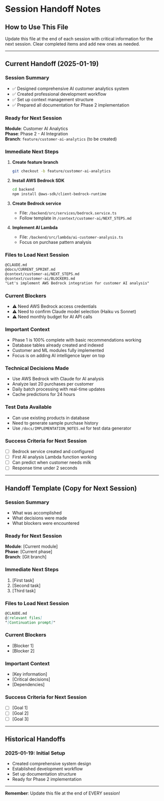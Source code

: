 # Session Handoff Notes

## How to Use This File
Update this file at the end of each session with critical information for the next session.
Clear completed items and add new ones as needed.

---

## Current Handoff (2025-01-19)

### Session Summary
- ✅ Designed comprehensive AI customer analytics system
- ✅ Created professional development workflow
- ✅ Set up context management structure
- ✅ Prepared all documentation for Phase 2 implementation

### Ready for Next Session
**Module**: Customer AI Analytics  
**Phase**: Phase 2 - AI Integration  
**Branch**: `feature/customer-ai-analytics` (to be created)

### Immediate Next Steps
1. **Create feature branch**
   ```bash
   git checkout -b feature/customer-ai-analytics
   ```

2. **Install AWS Bedrock SDK**
   ```bash
   cd backend
   npm install @aws-sdk/client-bedrock-runtime
   ```

3. **Create Bedrock service**
   - File: `/backend/src/services/bedrock.service.ts`
   - Follow template in `/context/customer-ai/NEXT_STEPS.md`

4. **Implement AI Lambda**
   - File: `/backend/src/lambda/ai-customer-analysis.ts`
   - Focus on purchase pattern analysis

### Files to Load Next Session
```markdown
@CLAUDE.md
@docs/CURRENT_SPRINT.md
@context/customer-ai/NEXT_STEPS.md
@context/customer-ai/BLOCKERS.md
"Let's implement AWS Bedrock integration for customer AI analysis"
```

### Current Blockers
- ⚠️ Need AWS Bedrock access credentials
- ⚠️ Need to confirm Claude model selection (Haiku vs Sonnet)
- ⚠️ Need monthly budget for AI API calls

### Important Context
- Phase 1 is 100% complete with basic recommendations working
- Database tables already created and indexed
- Customer and ML modules fully implemented
- Focus is on adding AI intelligence layer on top

### Technical Decisions Made
- Use AWS Bedrock with Claude for AI analysis
- Analyze last 20 purchases per customer
- Daily batch processing with real-time updates
- Cache predictions for 24 hours

### Test Data Available
- Can use existing products in database
- Need to generate sample purchase history
- Use `/docs/IMPLEMENTATION_NOTES.md` for test data generator

### Success Criteria for Next Session
- [ ] Bedrock service created and configured
- [ ] First AI analysis Lambda function working
- [ ] Can predict when customer needs milk
- [ ] Response time under 2 seconds

---

## Handoff Template (Copy for Next Session)

### Session Summary
- What was accomplished
- What decisions were made
- What blockers were encountered

### Ready for Next Session
**Module**: [Current module]  
**Phase**: [Current phase]  
**Branch**: [Git branch]

### Immediate Next Steps
1. [First task]
2. [Second task]
3. [Third task]

### Files to Load Next Session
```markdown
@CLAUDE.md
@[relevant files]
"[Continuation prompt]"
```

### Current Blockers
- [Blocker 1]
- [Blocker 2]

### Important Context
- [Key information]
- [Critical decisions]
- [Dependencies]

### Success Criteria for Next Session
- [ ] [Goal 1]
- [ ] [Goal 2]
- [ ] [Goal 3]

---

## Historical Handoffs

### 2025-01-19: Initial Setup
- Created comprehensive system design
- Established development workflow
- Set up documentation structure
- Ready for Phase 2 implementation

---

**Remember**: Update this file at the end of EVERY session!